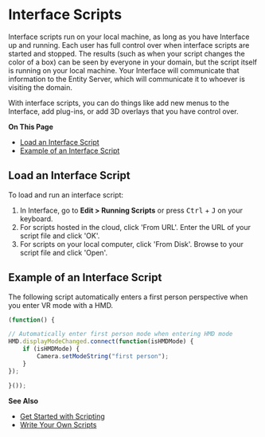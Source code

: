 # Interface Scripts

Interface scripts run on your local machine, as long as you have Interface up and running. Each user has full control over when interface scripts are started and stopped. The results (such as when your script changes the color of a box) can be seen by everyone in your domain, but the script itself is running on your local machine. Your Interface will communicate that information to the Entity Server, which will communicate it to whoever is visiting the domain. 

With interface scripts, you can do things like add new menus to the Interface, add plug-ins, or add 3D overlays that you have control over.

**On This Page**
* [Load an Interface Script](#load-an-interface-script)
* [Example of an Interface Script](#example-of-an-interface-script)

## Load an Interface Script

To load and run an interface script: 
1. In Interface, go to **Edit > Running Scripts** or press <kbd class="keyboard">Ctrl</kbd> + <kbd class="keyboard">J</kbd> on your keyboard.
2. For scripts hosted in the cloud, click 'From URL'. Enter the URL of your script file and click 'OK'.
3. For scripts on your local computer, click 'From Disk'. Browse to your script file and click 'Open'.

## Example of an Interface Script

The following script automatically enters a first person perspective when you enter VR mode with a HMD.

```javascript
(function() { 

// Automatically enter first person mode when entering HMD mode
HMD.displayModeChanged.connect(function(isHMDMode) {
    if (isHMDMode) {
        Camera.setModeString("first person");
    }
});

}()); 
```



**See Also**

+ [Get Started with Scripting](../get-started-with-scripting)
+ [Write Your Own Scripts](../write-scripts)